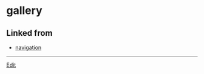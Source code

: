 # gallery

## Linked from

* [navigation](navigation.md)


----
[Edit](https://github.com/vitroid/vitroid.github.io/edit/master/MD/gallery.md)
